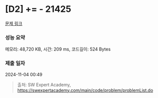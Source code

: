 # [D2] += - 21425 

[문제 링크](https://swexpertacademy.com/main/code/problem/problemDetail.do?contestProbId=AZD8K_UayDoDFAVs) 

### 성능 요약

메모리: 48,720 KB, 시간: 209 ms, 코드길이: 524 Bytes

### 제출 일자

2024-11-04 00:49



> 출처: SW Expert Academy, https://swexpertacademy.com/main/code/problem/problemList.do